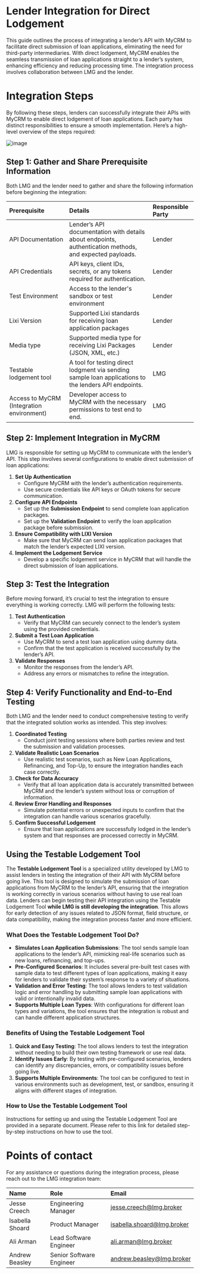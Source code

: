 # Lender Integration for Direct Lodgement

This guide outlines the process of integrating a lender’s API with MyCRM to facilitate direct submission of loan applications, eliminating the need for third-party intermediaries. With direct lodgement, MyCRM enables the seamless transmission of loan applications straight to a lender’s system, enhancing efficiency and reducing processing time. The integration process involves collaboration between LMG and the lender. 

# Integration Steps

By following these steps, lenders can successfully integrate their APIs with MyCRM to enable direct lodgement of loan applications. Each party has distinct responsibilities to ensure a smooth implementation. Here’s a high-level overview of the steps required:


![image](https://github.com/user-attachments/assets/71a09fa8-d220-4971-a784-91d5a6683c78)


## Step 1: Gather and Share Prerequisite Information

Both LMG and the lender need to gather and share the following information before beginning the integration:

| Prerequisite | Details | Responsible Party |
| :---- | :---- | :---- |
| API Documentation | Lender’s API documentation with details about endpoints, authentication methods, and expected payloads. | Lender |
| API Credentials | API keys, client IDs, secrets, or any tokens required for authentication. | Lender |
| Test Environment | Access to the lender's sandbox or test environment | Lender |
| Lixi Version | Supported Lixi standards for receiving loan application packages | Lender |
| Media type | Supported media type for receiving Lixi Packages (JSON, XML, etc.) | Lender |
| Testable lodgement tool | A tool for testing direct lodgment via sending sample loan applications to the lenders API endpoints. | LMG |
| Access to MyCRM (Integration environment) | Developer access to MyCRM with the necessary permissions to test end to end. | LMG |

## Step 2: Implement Integration in MyCRM 

LMG is responsible for setting up MyCRM to communicate with the lender’s API. This step involves several configurations to enable direct submission of loan applications:

1. **Set Up Authentication**  
   * Configure MyCRM with the lender’s authentication requirements.  
   * Use secure credentials like API keys or OAuth tokens for secure communication.  
2. **Configure API Endpoints**  
   * Set up the **Submission Endpoint** to send complete loan application packages.  
   * Set up the **Validation Endpoint** to verify the loan application package before submission.  
3. **Ensure Compatibility with LIXI Version**  
   * Make sure that MyCRM can send loan application packages that match the lender’s expected LIXI version.  
4. **Implement the Lodgement Service**  
   * Develop a specific lodgement service in MyCRM that will handle the direct submission of loan applications.

## Step 3: Test the Integration

Before moving forward, it’s crucial to test the integration to ensure everything is working correctly. LMG will perform the following tests:

1. **Test Authentication**  
   * Verify that MyCRM can securely connect to the lender’s system using the provided credentials.  
2. **Submit a Test Loan Application**  
   * Use MyCRM to send a test loan application using dummy data.  
   * Confirm that the test application is received successfully by the lender’s API.  
3. **Validate Responses**  
   * Monitor the responses from the lender’s API.  
   * Address any errors or mismatches to refine the integration.

## Step 4: Verify Functionality and End-to-End Testing

Both LMG and the lender need to conduct comprehensive testing to verify that the integrated solution works as intended. This step involves:

1. **Coordinated Testing**  
   * Conduct joint testing sessions where both parties review and test the submission and validation processes.  
2. **Validate Realistic Loan Scenarios**  
   * Use realistic test scenarios, such as New Loan Applications, Refinancing, and Top-Up, to ensure the integration handles each case correctly.  
3. **Check for Data Accuracy**  
   * Verify that all loan application data is accurately transmitted between MyCRM and the lender’s system without loss or corruption of information.  
4. **Review Error Handling and Responses**  
   * Simulate potential errors or unexpected inputs to confirm that the integration can handle various scenarios gracefully.  
5. **Confirm Successful Lodgement**  
   * Ensure that loan applications are successfully lodged in the lender’s system and that responses are processed correctly in MyCRM.

## Using the Testable Lodgement Tool 

The **Testable Lodgement Tool** is a specialized utility developed by LMG to assist lenders in testing the integration of their API with MyCRM before going live. This tool is designed to simulate the submission of loan applications from MyCRM to the lender’s API, ensuring that the integration is working correctly in various scenarios without having to use real loan data. Lenders can begin testing their API integration using the Testable Lodgement Tool **while LMG is still developing the integration**. This allows for early detection of any issues related to JSON format, field structure, or data compatibility, making the integration process faster and more efficient.

### What Does the Testable Lodgement Tool Do?

* **Simulates Loan Application Submissions**: The tool sends sample loan applications to the lender’s API, mimicking real-life scenarios such as new loans, refinancing, and top-ups.  
* **Pre-Configured Scenarios**: It includes several pre-built test cases with sample data to test different types of loan applications, making it easy for lenders to validate their system’s response to a variety of situations.  
* **Validation and Error Testing**: The tool allows lenders to test validation logic and error handling by submitting sample loan applications with valid or intentionally invalid data.  
* **Supports Multiple Loan Types**: With configurations for different loan types and variations, the tool ensures that the integration is robust and can handle different application structures.

### Benefits of Using the Testable Lodgement Tool

1. **Quick and Easy Testing**: The tool allows lenders to test the integration without needing to build their own testing framework or use real data.  
2. **Identify Issues Early**: By testing with pre-configured scenarios, lenders can identify any discrepancies, errors, or compatibility issues before going live.  
3. **Supports Multiple Environments**: The tool can be configured to test in various environments such as development, test, or sandbox, ensuring it aligns with different stages of integration.

### How to Use the Testable Lodgement Tool

Instructions for setting up and using the Testable Lodgement Tool are provided in a separate document. Please refer to this link for detailed step-by-step instructions on how to use the tool.



# Points of contact

For any assistance or questions during the integration process, please reach out to the LMG integration team:

| Name | Role | Email |
| :---- | :---- | :---- |
| Jesse Creech | Engineering Manager | jesse.creech@lmg.broker |
| Isabella Shoard | Product Manager | isabella.shoard@lmg.broker |
| Ali Arman | Lead Software Engineer | ali.arman@lmg.broker |
| Andrew Beasley | Senior Software Engineer | andrew.beasley@lmg.broker |

